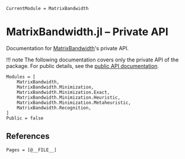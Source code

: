 ```@meta
CurrentModule = MatrixBandwidth
```

# MatrixBandwidth.jl – Private API

Documentation for [MatrixBandwidth](https://github.com/Luis-Varona/MatrixBandwidth.jl)'s private API.

!!! note
    The following documentation covers only the private API of the package. For public details, see the [public API documentation](public_api.md).

```@autodocs
Modules = [
    MatrixBandwidth,
    MatrixBandwidth.Minimization,
    MatrixBandwidth.Minimization.Exact,
    MatrixBandwidth.Minimization.Heuristic,
    MatrixBandwidth.Minimization.Metaheuristic,
    MatrixBandwidth.Recognition,
]
Public = false
```

## References

```@bibliography
Pages = [@__FILE__]
```
